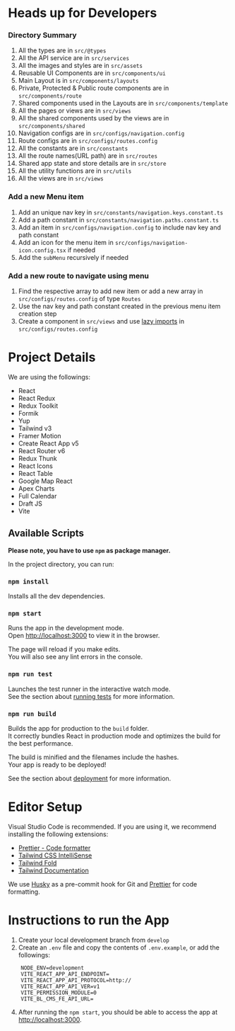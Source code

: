 

# Heads up for Developers

### Directory Summary 
1. All the types are in `src/@types`
2. All the API service are in `src/services`
3. All the images and styles are in `src/assets`
4. Reusable UI Components are in `src/components/ui`
5. Main Layout is in `src/components/layouts`
6. Private, Protected & Public route components are in `src/components/route`
7. Shared components used in the Layouts are in `src/components/template`
8. All the pages or views are in `src/views`
9. All the shared components used by the views are in `src/components/shared`
10. Navigation configs are in `src/configs/navigation.config`
11. Route configs are in `src/configs/routes.config`
12. All the constants are in `src/constants`
13. All the route names(URL path) are in `src/routes`
14. Shared app state and store details are in `src/store`
15. All the utility functions are in `src/utils`
16. All the views are in `src/views`

### Add a new Menu item
1. Add an unique nav key in `src/constants/navigation.keys.constant.ts`
2. Add a path constant in `src/constants/navigation.paths.constant.ts`
3. Add an item in `src/configs/navigation.config` to include nav key and path constant
4. Add an icon for the menu item in `src/configs/navigation-icon.config.tsx` if needed
5. Add the `subMenu` recursively if needed

### Add a new route to navigate using menu
1. Find the respective array to add new item or add a new array in `src/configs/routes.config` of type `Routes`
2. Use the nav key and path constant created in the previous menu item creation step
3. Create a component in `src/views` and use [lazy imports](https://react.dev/reference/react/lazy) in `src/configs/routes.config`



# Project Details

We are using the followings:

-   React
-   React Redux
-   Redux Toolkit
-   Formik
-   Yup
-   Tailwind v3
-   Framer Motion
-   Create React App v5
-   React Router v6
-   Redux Thunk
-   React Icons
-   React Table
-   Google Map React
-   Apex Charts
-   Full Calendar
-   Draft JS
-   Vite

## Available Scripts

**Please note, you have to use `npm` as package manager.**

In the project directory, you can run:

### `npm install`

Installs all the dev dependencies.<br>

### `npm start`

Runs the app in the development mode.<br> Open [http://localhost:3000](http://localhost:3000) to
view it in the browser.

The page will reload if you make edits.<br> You will also see any lint errors in the console.

### `npm run test`

Launches the test runner in the interactive watch mode.<br> See the section about
[running tests](https://facebook.github.io/create-react-app/docs/running-tests) for more
information.

### `npm run build`

Builds the app for production to the `build` folder.<br> It correctly bundles React in production
mode and optimizes the build for the best performance.

The build is minified and the filenames include the hashes.<br> Your app is ready to be deployed!

See the section about [deployment](https://facebook.github.io/create-react-app/docs/deployment) for
more information.


# Editor Setup

Visual Studio Code is recommended. If you are using it, we recommend installing the following
extensions:

-   [Prettier - Code formatter](https://marketplace.visualstudio.com/items?itemName=esbenp.prettier-vscode)
-   [Tailwind CSS IntelliSense](https://marketplace.visualstudio.com/items?itemName=bradlc.vscode-tailwindcss)
-   [Tailwind Fold](https://marketplace.visualstudio.com/items?itemName=stivo.tailwind-fold)
-   [Tailwind Documentation](https://marketplace.visualstudio.com/items?itemName=alfredbirk.tailwind-documentation)

We use [Husky](https://github.com/typicode/husky) as a pre-commit hook for Git and
[Prettier](https://prettier.io/) for code formatting.

# Instructions to run the App
1. Create your local development branch from `develop`
2. Create an `.env` file and copy the contents of `.env.example`, or add the followings:

```
    NODE_ENV=development
    VITE_REACT_APP_API_ENDPOINT=
    VITE_REACT_APP_API_PROTOCOL=http://
    VITE_REACT_APP_API_VER=v1
    VITE_PERMISSION_MODULE=0
    VITE_BL_CMS_FE_API_URL=
```

4. After running the `npm start`, you should be able to access the app at [http://localhost:3000](http://localhost:3000).